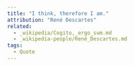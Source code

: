 ```yaml
---
title: "I think, therefore I am."
attribution: "René Descartes"
related:
  - _wikipedia/Cogito,_ergo_sum.md
  - _wikipedia-people/René_Descartes.md
tags:
  - Quote
---
```

